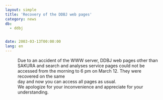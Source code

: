 ```yaml
---
layout: simple
title: 'Recovery of the DDBJ web pages'
category: news
db:
  - ddbj


date: 2003-03-13T00:00:00
lang: en
---
```


<dd>Due to an accident of the WWW server, DDBJ web pages other than SAKURA and search and analyses service pages could not be accessed from the morning to 6 pm on March 12. They were recovered on the same<br>day and now you can access all pages as usual.
<dd>We apologize for your inconvenience and appreciate for your understanding.</dd>
</dd>
